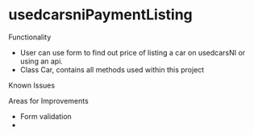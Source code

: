 # usedcarsniPaymentListing

Functionality

- User can use form to find out price of listing a car on usedcarsNI or using an api.
- Class Car, contains all methods used within this project



Known Issues


Areas for Improvements
- Form validation
- 